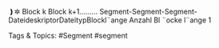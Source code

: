 ❫✲
Block k Block k+1.........
Segment-Segment-Segment-DateideskriptorDateitypBlockl¨ange
Anzahl Bl ¨ocke
l¨ange 1

   Tags & Topics:
   #Segment
   #segment